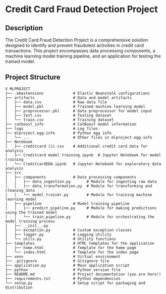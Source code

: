 # Credit Card Fraud Detection Project

## Description

The Credit Card Fraud Detection Project is a comprehensive solution designed to identify and prevent fraudulent activities in credit card transactions. This project encompasses data processing components, a machine learning model training pipeline, and an application for testing the trained model.

## Project Structure

```plaintext
V MLPROJECT
├── .ebextensions             # Elastic Beanstalk configurations
├── artifacts                 # Data and model artifacts
│   ├── data.csv              # Raw data file
│   ├── model.pkl             # Trained machine learning model
│   ├── preprocessor.pkl      # Data preprocessor for model input
│   ├── test.csv              # Testing dataset
│   └── train.csv             # Training dataset
├── catboost_info             # CatBoost model information
├── logs                      # Log files
├── mlproject.egg-info        # Python egg info
│   └── ...                   # Other files in mlproject.egg-info
├── Notebook
│   ├── creditcard (1).csv    # Additional credit card data for analysis
│   ├── Creditcard model training.ipynb  # Jupyter Notebook for model training
│   └── CreditcardEDA.ipynb   # Jupyter Notebook for exploratory data analysis
├── src
│   ├── components            # Data processing components
│   │   ├── data_ingestion.py       # Module for ingesting raw data
│   │   ├── data_transformation.py  # Module for transforming and cleaning data
│   │   └── model_trainer.py        # Module for training machine learning model
│   ├── pipeline              # Model training pipeline
│   │   ├── predict_pipeline.py     # Module for making predictions using the trained model
│   │   └── train_pipeline.py       # Module for orchestrating the model training process
│   ├── __init__.py
│   ├── exception.py          # Custom exception classes
│   ├── logger.py             # Logging utility
│   └── utils.py              # Utility functions
├── templates                 # HTML templates for the application
│   ├── home.html             # Template for the home page
│   └── index.html            # Template for the index page
├── venv                      # Virtual environment
├── .gitignore                # Gitignore file
├── application.py            # Main application script
├── python                    # Python version file
├── README.md                 # Project documentation (you are here!)
├── requirements.txt          # Python dependencies
└── setup.py                  # Setup script for packaging and distribution

